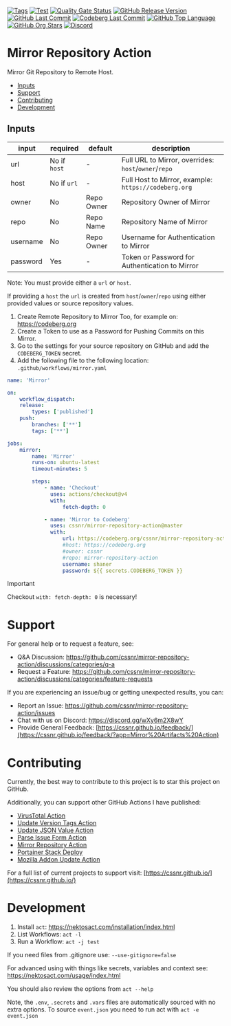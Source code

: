 [![Tags](https://img.shields.io/github/actions/workflow/status/cssnr/mirror-repository-action/tags.yaml?logo=github&logoColor=white&label=tags)](https://github.com/cssnr/mirror-repository-action/actions/workflows/tags.yaml)
[![Test](https://img.shields.io/github/actions/workflow/status/cssnr/mirror-repository-action/test.yaml?logo=github&logoColor=white&label=test)](https://github.com/cssnr/mirror-repository-action/actions/workflows/test.yaml)
[![Quality Gate Status](https://sonarcloud.io/api/project_badges/measure?project=cssnr_mirror-repository-action&metric=alert_status)](https://sonarcloud.io/summary/new_code?id=cssnr_mirror-repository-action)
[![GitHub Release Version](https://img.shields.io/github/v/release/cssnr/mirror-repository-action?logo=github)](https://github.com/cssnr/mirror-repository-action/releases/latest)
[![GitHub Last Commit](https://img.shields.io/github/last-commit/cssnr/mirror-repository-action?logo=github&logoColor=white&label=updated)](https://github.com/cssnr/mirror-repository-action/graphs/commit-activity)
[![Codeberg Last Commit](https://img.shields.io/gitea/last-commit/cssnr/mirror-repository-action/master?gitea_url=https%3A%2F%2Fcodeberg.org%2F&logo=codeberg&logoColor=white&label=updated)](https://codeberg.org/cssnr/mirror-repository-action)
[![GitHub Top Language](https://img.shields.io/github/languages/top/cssnr/mirror-repository-action?logo=htmx&logoColor=white)](https://github.com/cssnr/mirror-repository-action)
[![GitHub Org Stars](https://img.shields.io/github/stars/cssnr?style=flat&logo=github&logoColor=white)](https://cssnr.github.io/)
[![Discord](https://img.shields.io/discord/899171661457293343?logo=discord&logoColor=white&label=discord&color=7289da)](https://discord.gg/wXy6m2X8wY)

# Mirror Repository Action

Mirror Git Repository to Remote Host.

-   [Inputs](#Inputs)
-   [Support](#Support)
-   [Contributing](#Contributing)
-   [Development](#Development)

## Inputs

| input    | required     | default    | description                                          |
| -------- | ------------ | ---------- | ---------------------------------------------------- |
| url      | No if `host` | -          | Full URL to Mirror, overrides: `host`/`owner`/`repo` |
| host     | No if `url`  | -          | Full Host to Mirror, example: `https://codeberg.org` |
| owner    | No           | Repo Owner | Repository Owner of Mirror                           |
| repo     | No           | Repo Name  | Repository Name of Mirror                            |
| username | No           | Repo Owner | Username for Authentication to Mirror                |
| password | Yes          | -          | Token or Password for Authentication to Mirror       |

Note: You must provide either a `url` or `host`.

If providing a `host` the `url` is created from `host`/`owner`/`repo` using either provided values or source repository values.

1. Create Remote Repository to Mirror Too, for example on: https://codeberg.org
2. Create a Token to use as a Password for Pushing Commits on this Mirror.
3. Go to the settings for your source repository on GitHub and add the `CODEBERG_TOKEN` secret.
4. Add the following file to the following location: `.github/workflows/mirror.yaml`

```yaml
name: 'Mirror'

on:
    workflow_dispatch:
    release:
        types: ['published']
    push:
        branches: ['**']
        tags: ['**']

jobs:
    mirror:
        name: 'Mirror'
        runs-on: ubuntu-latest
        timeout-minutes: 5

        steps:
            - name: 'Checkout'
              uses: actions/checkout@v4
              with:
                  fetch-depth: 0

            - name: 'Mirror to Codeberg'
              uses: cssnr/mirror-repository-action@master
              with:
                  url: https://codeberg.org/cssnr/mirror-repository-action
                  #host: https://codeberg.org
                  #owner: cssnr
                  #repo: mirror-repository-action
                  username: shaner
                  password: ${{ secrets.CODEBERG_TOKEN }}
```

> [!IMPORTANT]  
> Checkout `with: fetch-depth: 0` is necessary!

# Support

For general help or to request a feature, see:

-   Q&A Discussion: https://github.com/cssnr/mirror-repository-action/discussions/categories/q-a
-   Request a Feature: https://github.com/cssnr/mirror-repository-action/discussions/categories/feature-requests

If you are experiencing an issue/bug or getting unexpected results, you can:

-   Report an Issue: https://github.com/cssnr/mirror-repository-action/issues
-   Chat with us on Discord: https://discord.gg/wXy6m2X8wY
-   Provide General
    Feedback: [https://cssnr.github.io/feedback/](https://cssnr.github.io/feedback/?app=Mirror%20Artifacts%20Action)

# Contributing

Currently, the best way to contribute to this project is to star this project on GitHub.

Additionally, you can support other GitHub Actions I have published:

-   [VirusTotal Action](https://github.com/cssnr/virustotal-action)
-   [Update Version Tags Action](https://github.com/cssnr/update-version-tags-action)
-   [Update JSON Value Action](https://github.com/cssnr/update-json-value-action)
-   [Parse Issue Form Action](https://github.com/cssnr/parse-issue-form-action)
-   [Mirror Repository Action](https://github.com/cssnr/mirror-repository-action)
-   [Portainer Stack Deploy](https://github.com/cssnr/portainer-stack-deploy-action)
-   [Mozilla Addon Update Action](https://github.com/cssnr/mozilla-addon-update-action)

For a full list of current projects to support visit: [https://cssnr.github.io/](https://cssnr.github.io/)

# Development

1. Install `act`: https://nektosact.com/installation/index.html
2. List Workflows: `act -l`
3. Run a Workflow: `act -j test`

If you need files from .gitignore use: `--use-gitignore=false`

For advanced using with things like secrets, variables and context see: https://nektosact.com/usage/index.html

You should also review the options from `act --help`

Note, the `.env`, `.secrets` and `.vars` files are automatically sourced with no extra options.
To source `event.json` you need to run act with `act -e event.json`
